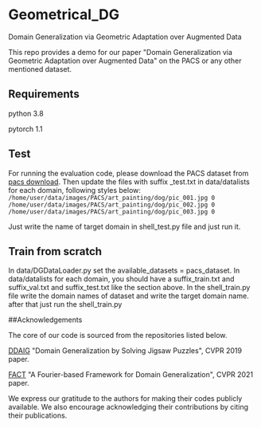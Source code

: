 # Geometrical_DG
Domain Generalization via Geometric Adaptation over Augmented Data

This repo provides a demo for our paper "Domain Generalization via Geometric Adaptation over Augmented Data" on the PACS or any other mentioned dataset.

## Requirements 

python 3.8 

pytorch 1.1 

## Test 

For running the evaluation code, please download the PACS dataset from <a href='http://www.eecs.qmul.ac.uk/~dl307/project_iccv2017'>pacs download</a>. Then update the files with suffix _test.txt in data/datalists for each domain, following styles below:
<code>
  /home/user/data/images/PACS/art_painting/dog/pic_001.jpg 0
  /home/user/data/images/PACS/art_painting/dog/pic_002.jpg 0
  /home/user/data/images/PACS/art_painting/dog/pic_003.jpg 0
</code>

Just write the name of target domain in shell_test.py file and just run it.


## Train from scratch 
In data/DGDataLoader.py set the available_datasets =  pacs_dataset.
In data/datalists for each domain, you should have a suffix_train.txt and suffix_val.txt and suffix_test.txt like the section above. 
In the shell_train.py file write the domain names of dataset and write the target domain name. 
after that just run the shell_train.py 

##Acknowledgements

The core of our code is sourced from the repositories listed below.

<a href='https://github.com/KaiyangZhou/DG-research-pytorch'>DDAIG</a> "Domain Generalization by Solving Jigsaw Puzzles", CVPR 2019 paper. 

<a href='https://github.com/MediaBrain-SJTU/FACT'>FACT</a>  "A Fourier-based Framework for Domain Generalization", CVPR 2021 paper. 

We express our gratitude to the authors for making their codes publicly available. We also encourage acknowledging their contributions by citing their publications.

